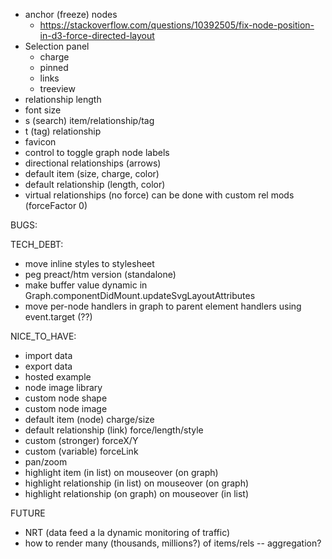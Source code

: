 - anchor (freeze) nodes
  - https://stackoverflow.com/questions/10392505/fix-node-position-in-d3-force-directed-layout
- Selection panel
  - charge
  - pinned
  - links
  - treeview
- relationship length
- font size
- s (search) item/relationship/tag
- t (tag) relationship
- favicon
- control to toggle graph node labels
- directional relationships (arrows)
- default item (size, charge, color)
- default relationship (length, color)
- virtual relationships (no force) can be done with custom rel mods (forceFactor 0)

BUGS:

TECH_DEBT:
- move inline styles to stylesheet
- peg preact/htm version (standalone)
- make buffer value dynamic in Graph.componentDidMount.updateSvgLayoutAttributes
- move per-node handlers in graph to parent element handlers using event.target (??)

NICE_TO_HAVE:
- import data
- export data
- hosted example
- node image library
- custom node shape
- custom node image
- default item (node) charge/size
- default relationship (link) force/length/style
- custom (stronger) forceX/Y
- custom (variable) forceLink
- pan/zoom
- highlight item (in list) on mouseover (on graph)
- highlight relationship (in list) on mouseover (on graph)
- highlight relationship (on graph) on mouseover (in list)

FUTURE
- NRT (data feed a la dynamic monitoring of traffic)
- how to render many (thousands, millions?) of items/rels -- aggregation?